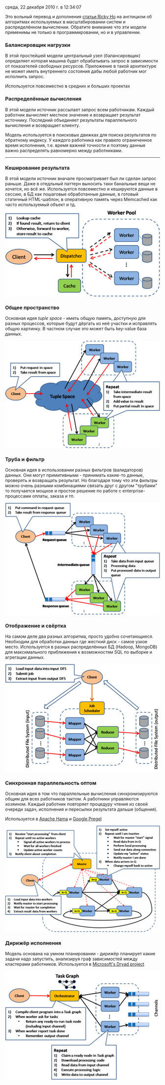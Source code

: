 среда, 22 декабря 2010 г. в 12:34:07

Это вольный перевод и дополнения [статьи Ricky Ho](http://horicky.blogspot.com/2010/10/scalable-system-design-patterns.html) на англицком об алгоритмах используемых в масштабировании систем и распределённом вычислении. Обратите внимание что эти модели применимы не только в программировании, но и в управлении.  

<!-- truncate -->

### Балансировщик нагрузки

В этой простейшей модели центральный узел (балансировщик) определяет которая машина будет обрабатывать запрос в зависимости от показателей свободных ресурсов. Приложение в такой архитектуре не может иметь внутреннего состояния дабы любой работник мог исполнить запрос.

Используется повсеместно в средних и больших проектах

### Распределённые вычисления  

В этой модели источник рассылает запрос всем работникам. Каждый работник вычисляет местное значение и возвращает результат источнику. Последний объединяет результаты параллельного вычисления и возвращает клиенту.

Модель используется в поисковых движках для поиска результатов по обратному индексу. У каждого работника как правило ограниченное время исполнения, т.е. время важней точности и поэтому данные важно распределять равномерно между работниками.


---

### Кеширование результата

В этой модели источник вначале просматривает был ли сделан запрос раньше. Даже в отедльный паттерн выносить таки банальные вещи не хочется, но всё же. Используется повсеместно и кешируются данные в сессию, в БД как пошаговые обработанные данные, в готовый статичный HTML-шаблон, в оперативную память через Memcached как часто используемый объект и тд.
![](img/Result+Cache.png)

### Общее пространство

Основная идея _tuple space_ - иметь общую память, доступную для разных процессов, которые будут дёргать из неё участки и исправлять общую картинку. В частном случае это может быть key-value база данных.


![](img/Shared+Space.png)

### Труба и фильтр

Основная идея в использовании разных фильтров (валидаторов) данных. Они могут примитивными - принимать какие-то данные, проверять и возвращать результат. Но благодаря тому что эти фильтры можно очень разными комбинациями связать друг с другом "трубами" то получается мощное и простое решение по работе с enterprise-процессами оплаты, заказа и тп.

![](img/Pipe+and+Filter.png)


### Отображение и свёртка

На самом деле два разных алгоритма, просто удобно сочетающиеся. Необходим для обработки данных где жесткий диск - самое узкое место. Используется в разных распределённых БД (Hadoop, MongoDB) для максимального приближения к возможностям SQL по выборке и агрегации данных.

![](img/Map+Reduce.png)


### Синхронная параллельность оптом

Основная идея в том что параллельные вычисления синхронизируются общим для всех работников тактом. А работники управляются хозяином. Каждый работник повторяет процедуру чтения из своей очереди задач, исполнения и пересылки результата дальше (общения).

Используется в [Apache Hama](http://incubator.apache.org/hama/) и [Google Pregel](http://googleresearch.blogspot.com/2009/06/large-scale-graph-computing-at-google.html)

![](img/Bulk+Synchronous+Parellel.png)


### Дирижёр исполнения

Модель основана на умном планировании - дирижёр планирует какие задачи надо запустить, анализируя граф зависимостей между кластерами работников. Используется в [Microsoft's Dryad project](http://research.microsoft.com/en-us/projects/dryad/)

![](img/Execution+Orchestrator.png)